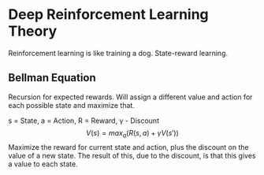 # Deep Reinforcement Learning Theory

Reinforcement learning is like training a dog. State-reward learning.

## Bellman Equation

Recursion for expected rewards. Will assign a different value
and action for each possible state and maximize that.

s = State, a = Action, R = Reward, γ - Discount
$$
V(s) = max_a(R(s, a) + γV(s'))
$$
Maximize the reward for current state and action, plus
the discount on the value of a new state.
The result of this, due to the discount, is that this
gives a value to each state.
